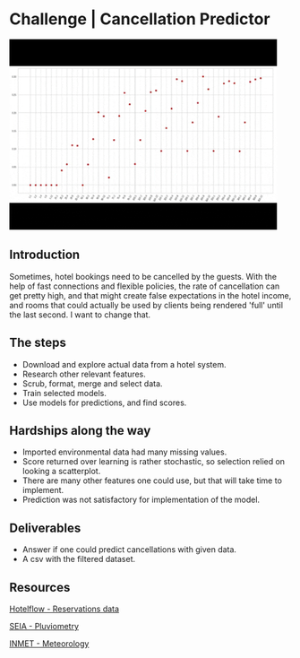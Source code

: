 # Challenge | Cancellation Predictor

![graficos](data/dataviz.gif)

## Introduction

Sometimes, hotel bookings need to be cancelled by the guests. With the help of fast connections and flexible policies, the rate of cancellation can get pretty high, and that might create false expectations in the hotel income, and rooms that could actually be used by clients being rendered 'full' until the last second. I want to change that.


## The steps

- Download and explore actual data from a hotel system.
- Research other relevant features.
- Scrub, format, merge and select data.
- Train selected models.
- Use models for predictions, and find scores.


## Hardships along the way

- Imported environmental data had many missing values.
- Score returned over learning  is rather stochastic, so selection relied on looking a scatterplot.
- There are many other features one could use, but that will take time to implement.
- Prediction was not satisfactory for implementation of the model.


## Deliverables

- Answer if one could predict cancellations with given data.
- A csv with the filtered dataset.


## Resources

[Hotelflow - Reservations data](https://www.hotelflow.com.br)

[SEIA - Pluviometry](http://monitoramento.seia.ba.gov.br/paginas/hidrometeorologico/pluviometrico/export.xhtml)

[INMET - Meteorology](http://www.inmet.gov.br/portal/)